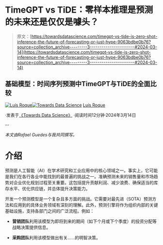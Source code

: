 # TimeGPT vs TiDE：零样本推理是预测的未来还是仅仅是噱头？

> 原文：[https://towardsdatascience.com/timegpt-vs-tide-is-zero-shot-inference-the-future-of-forecasting-or-just-hype-9063bdbe0b76?source=collection_archive---------3-----------------------#2024-03-14](https://towardsdatascience.com/timegpt-vs-tide-is-zero-shot-inference-the-future-of-forecasting-or-just-hype-9063bdbe0b76?source=collection_archive---------3-----------------------#2024-03-14)

## 基础模型：时间序列预测中TimeGPT与TiDE的全面比较

[](https://medium.com/@luisroque?source=post_page---byline--9063bdbe0b76--------------------------------)[![Luís Roque](../Images/e281d470b403375ba3c6f521b1ccf915.png)](https://medium.com/@luisroque?source=post_page---byline--9063bdbe0b76--------------------------------)[](https://towardsdatascience.com/?source=post_page---byline--9063bdbe0b76--------------------------------)[![Towards Data Science](../Images/a6ff2676ffcc0c7aad8aaf1d79379785.png)](https://towardsdatascience.com/?source=post_page---byline--9063bdbe0b76--------------------------------) [Luís Roque](https://medium.com/@luisroque?source=post_page---byline--9063bdbe0b76--------------------------------)

·发表于[《Towards Data Science》](https://towardsdatascience.com/?source=post_page---byline--9063bdbe0b76--------------------------------) ·阅读时间12分钟·2024年3月14日

--

*本文由Rafael Guedes与我共同撰写。*

# 介绍

预测是人工智能（AI）在学术研究和工业应用中的核心领域之一。事实上，它可能是我们在各行各业中能找到的最普遍的挑战之一。准确预测未来的销售量和市场趋势对企业优化规划过程至关重要。这包括提升贡献利润、减少浪费、确保适当的库存水平、优化供应链，并总体提升决策能力。

开发一个预测模型是一个复杂且多方面的挑战。它需要对最先进（SOTA）预测方法和应用到的具体业务领域有深刻的理解。此外，预测引擎将作为组织内部的关键基础设施，支持各部门之间的广泛流程。例如：

+   **营销团队**利用该模型为即将到来的期间（如下个月或下个季度）的投资分配等战略决策提供信息。

+   **采购团队**利用该模型做出有关……的明智决策。
